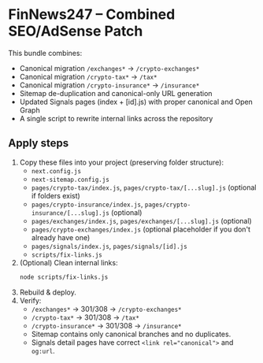 # FinNews247 – Combined SEO/AdSense Patch
This bundle combines:
- Canonical migration `/exchanges*` -> `/crypto-exchanges*`
- Canonical migration `/crypto-tax*` -> `/tax*`
- Canonical migration `/crypto-insurance*` -> `/insurance*`
- Sitemap de-duplication and canonical-only URL generation
- Updated Signals pages (index + [id].js) with proper canonical and Open Graph
- A single script to rewrite internal links across the repository

## Apply steps
1. Copy these files into your project (preserving folder structure):
   - `next.config.js`
   - `next-sitemap.config.js`
   - `pages/crypto-tax/index.js`, `pages/crypto-tax/[...slug].js` (optional if folders exist)
   - `pages/crypto-insurance/index.js`, `pages/crypto-insurance/[...slug].js` (optional)
   - `pages/exchanges/index.js`, `pages/exchanges/[...slug].js` (optional)
   - `pages/crypto-exchanges/index.js` (optional placeholder if you don't already have one)
   - `pages/signals/index.js`, `pages/signals/[id].js`
   - `scripts/fix-links.js`
2. (Optional) Clean internal links:
   ```bash
   node scripts/fix-links.js
   ```
3. Rebuild & deploy.
4. Verify:
   - `/exchanges*`  -> 301/308 -> `/crypto-exchanges*`
   - `/crypto-tax*` -> 301/308 -> `/tax*`
   - `/crypto-insurance*` -> 301/308 -> `/insurance*`
   - Sitemap contains only canonical branches and no duplicates.
   - Signals detail pages have correct `<link rel="canonical">` and `og:url`.
